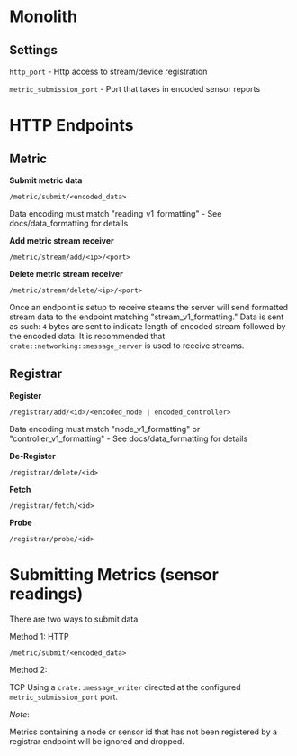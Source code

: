 # Monolith

## Settings

`http_port` - Http access to stream/device registration

`metric_submission_port` - Port that takes in encoded sensor reports 

# HTTP Endpoints

## Metric

**Submit metric data**

`/metric/submit/<encoded_data>`

Data encoding must match "reading_v1_formatting" - See docs/data_formatting for details

**Add metric stream receiver**

 `/metric/stream/add/<ip>/<port>`
 
**Delete metric stream receiver**

 `/metric/stream/delete/<ip>/<port>`

Once an endpoint is setup to receive steams the server will send formatted stream data to the endpoint matching "stream_v1_formatting." Data is sent as such: `4` bytes are sent to indicate length of encoded stream followed by the encoded data. It is recommended that `crate::networking::message_server` is used to receive streams.

## Registrar

**Register**

`/registrar/add/<id>/<encoded_node | encoded_controller>`

Data encoding must match "node_v1_formatting" or "controller_v1_formatting" - See docs/data_formatting for details

**De-Register**

`/registrar/delete/<id>`

**Fetch**

`/registrar/fetch/<id>`

**Probe**

`/registrar/probe/<id>`

# Submitting Metrics (sensor readings)

There are two ways to submit data

Method 1: HTTP 

`/metric/submit/<encoded_data>`

Method 2: 

TCP Using a `crate::message_writer` directed at the configured `metric_submission_port` port. 

*Note*: 

Metrics containing a node or sensor id that has not been registered by a registrar endpoint will be ignored and dropped.